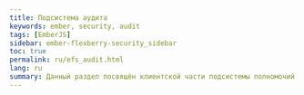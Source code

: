 ```yaml
---
title: Подсистема аудита
keywords: ember, security, audit
tags: [EmberJS]
sidebar: ember-flexberry-security_sidebar
toc: true
permalink: ru/efs_audit.html
lang: ru
summary: Данный раздел посвящён клиентской части подсистемы полномочий и аудита изменения данных.
---
```


